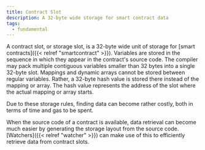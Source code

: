 ```yaml
---
title: Contract Slot
description: A 32-byte wide storage for smart contract data
tags:
  - fundamental
---
```


A contract slot, or storage slot, is a 32-byte wide unit of storage for [smart contracts]({{< relref "smartcontract" >}}). Variables are stored in the sequence in which they appear in the contract's source code. The compiler may pack multiple contiguous variables smaller than 32 bytes into a single 32-byte slot. Mappings and dynamic arrays cannot be stored between regular variables. Rather, a 32-byte hash value is stored there instead of the mapping or array. The hash value represents the address of the slot where the actual mapping or array starts.

Due to these storage rules, finding data can become rather costly, both in terms of time and gas to be spent. 

When the source code of a contract is available, data retrieval can become much easier by generating the storage layout from the source code. [Watchers]({{< relref "watcher" >}}) can make use of this to efficiently retrieve data from contract slots.

